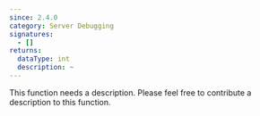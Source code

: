 ```yaml
---
since: 2.4.0
category: Server Debugging
signatures:
  - []
returns:
  dataType: int
  description: ~
---
```


This function needs a description. Please feel free to contribute a description to this function.
